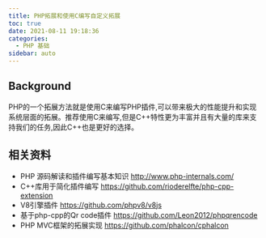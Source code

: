 ```yaml
---
title: PHP拓展和使用C编写自定义拓展
toc: true
date: 2021-08-11 19:18:36
categories:
  - PHP 基础
sidebar: auto
---
```


## Background ##

PHP的一个拓展方法就是使用C来编写PHP插件,可以带来极大的性能提升和实现系统层面的拓展。推荐使用C来编写,但是C++特性更为丰富并且有大量的库来支持我们的任务,因此C++也是更好的选择。

## 相关资料 ##

- PHP 源码解读和插件编写基本知识 http://www.php-internals.com/
- C++库用于简化插件编写 https://github.com/rioderelfte/php-cpp-extension
- V8引擎插件 https://github.com/phpv8/v8js
- 基于php-cpp的Qr code插件 https://github.com/Leon2012/phpqrencode
- PHP MVC框架的拓展实现 https://github.com/phalcon/cphalcon
